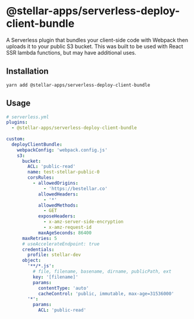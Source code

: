 # @stellar-apps/serverless-deploy-client-bundle
A Serverless plugin that bundles your client-side code with Webpack then uploads it to your
public S3 bucket. This was built to be used with React SSR lambda functions, but may
have additional uses.

## Installation
`yarn add @stellar-apps/serverless-deploy-client-bundle`

## Usage
```yaml
# serverless.yml
plugins:
  - @stellar-apps/serverless-deploy-client-bundle
 
custom:
  deployClientBundle:
    webpackConfig: 'webpack.config.js'
    s3:
      bucket:
        ACL: 'public-read'
        name: test-stellar-public-0
        corsRules:
          - allowedOrigins:
              - 'https://bestellar.co'
            allowedHeaders:
              - '*'
            allowedMethods:
              - GET
            exposeHeaders:
              - x-amz-server-side-encryption
              - x-amz-request-id
            maxAgeSeconds: 86400
      maxRetries: 5
      # useAccelerateEndpoint: true
      credentials:
        profile: stellar-dev
      object:
        '**/*.js':
          # file, filename, basename, dirname, publicPath, ext
          key: '[filename]'
          params:
            contentType: 'auto'
            cacheControl: 'public, immutable, max-age=31536000'
        '*':
          params:
            ACL: 'public-read'
```
